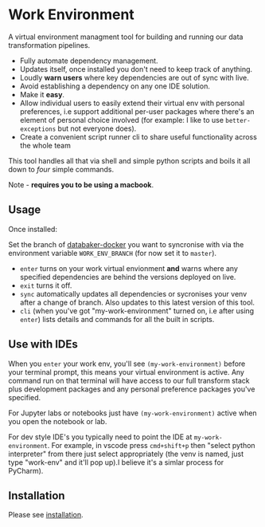 
# Work Environment

A virtual environment managment tool for building and running our data transformation pipelines. 

* Fully automate dependency management.
* Updates itself, once installed you don't need to keep track of anything.
* Loudly **warn users** where key dependencies are out of sync with live.
* Avoid establishing a dependency on any one IDE solution.
* Make it **easy**.
* Allow individual users to easily extend their virtual env with personal preferences, i.e support additional per-user packages where there's an element of personal choice involved (for example: I like to use `better-exceptions` but not everyone does).
* Create a convenient script runner cli to share useful functionality across the whole team

This tool handles all that via shell and simple python scripts and boils it all down to _four_ simple commands.

Note - **requires you to be using a macbook**.


## Usage

Once installed:

Set the branch of [databaker-docker](https://github.com/GSS-Cogs/databaker-docker) you want to syncronise with via the environment variable `WORK_ENV_BRANCH` (for now set it to `master`).

* `enter` turns on your work virtual envionment **and** warns where any specified dependencies are behind the versions deployed on live.
* `exit` turns it off.
* `sync` automatically updates all dependencies or sycronises your venv after a change of branch. Also updates to this latest version of this tool.
* `cli` (when you've got "my-work-environment" turned on, i.e after using `enter`) lists details and commands for all the built in scripts.

## Use with IDEs

When you `enter` your work env, you'll see `(my-work-environment)` before your terminal prompt, this means your virtual environment is active. Any command run on that terminal will have access to our full transform stack plus development packages and any personal preference packages you've specified.

For Jupyter labs or notebooks just have `(my-work-environment)` active when you open the notebook or lab.

For dev style IDE's you typically need to point the IDE at `my-work-environment`. For example, in vscode press `cmd+shift+p` then "select python interpreter" from there just select appropriately (the venv is named, just type "work-env" and it'll pop up).I believe it's a simlar process for PyCharm).

## Installation

Please see [installation](https://github.com/mikeAdamss/work-env/blob/master/installation.md).
